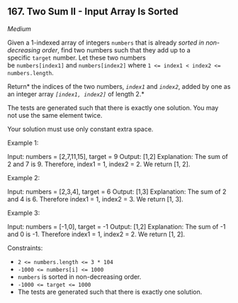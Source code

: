 ## 167. Two Sum II - Input Array Is Sorted

_Medium_


Given a 1-indexed array of integers `numbers` that is already *sorted in non-decreasing order*, find two numbers such that they add up to a specific `target` number. Let these two numbers be `numbers[index1]` and `numbers[index2]` where `1 <= index1 < index2 <= numbers.length`.

Return* the indices of the two numbers, *`index1`* and *`index2`*, added by one as an integer array *`[index1, index2]`* of length 2.*

The tests are generated such that there is exactly one solution. You may not use the same element twice.

Your solution must use only constant extra space.

Example 1:

Input: numbers = [2,7,11,15], target = 9
Output: [1,2]
Explanation: The sum of 2 and 7 is 9. Therefore, index1 = 1, index2 = 2. We return [1, 2].

Example 2:

Input: numbers = [2,3,4], target = 6
Output: [1,3]
Explanation: The sum of 2 and 4 is 6. Therefore index1 = 1, index2 = 3. We return [1, 3].

Example 3:

Input: numbers = [-1,0], target = -1
Output: [1,2]
Explanation: The sum of -1 and 0 is -1. Therefore index1 = 1, index2 = 2. We return [1, 2].

Constraints:

-   `2 <= numbers.length <= 3 * 104`
-   `-1000 <= numbers[i] <= 1000`
-   `numbers` is sorted in non-decreasing order.
-   `-1000 <= target <= 1000`
-   The tests are generated such that there is exactly one solution.